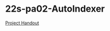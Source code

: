 # 22s-pa02-AutoIndexer

[Project Handout](https://github.com/leilaniGegg/22s-pa02-AutoIndexer/files/11244856/PA02.-.AutoIndexer.pdf)
